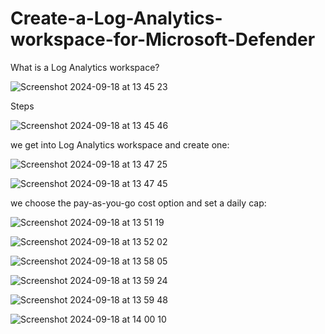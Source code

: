 # Create-a-Log-Analytics-workspace-for-Microsoft-Defender

What is a Log Analytics workspace?

![Screenshot 2024-09-18 at 13 45 23](https://github.com/user-attachments/assets/fb6faed9-7ea8-44ed-a2dd-bede547fa597)

Steps

![Screenshot 2024-09-18 at 13 45 46](https://github.com/user-attachments/assets/e85dd96b-cc3f-4278-985c-cd264224b281)

we get into Log Analytics workspace and create one:

![Screenshot 2024-09-18 at 13 47 25](https://github.com/user-attachments/assets/28914ea5-da6a-4747-af59-2b7066b1daee)

![Screenshot 2024-09-18 at 13 47 45](https://github.com/user-attachments/assets/8e7d4e88-5fd3-4492-b465-c315b7a6bedd)

we choose the pay-as-you-go cost option and set a daily cap:

![Screenshot 2024-09-18 at 13 51 19](https://github.com/user-attachments/assets/11bc92c4-6186-4085-b6ec-8284ea0dab9f)

![Screenshot 2024-09-18 at 13 52 02](https://github.com/user-attachments/assets/d7e0021b-c404-4247-8883-41fc94687387)


![Screenshot 2024-09-18 at 13 58 05](https://github.com/user-attachments/assets/595bd57f-0716-46d1-bd55-c0b26be00f4b)


![Screenshot 2024-09-18 at 13 59 24](https://github.com/user-attachments/assets/935f21ae-ba50-45b9-8972-01cbd7ef7fbb)


![Screenshot 2024-09-18 at 13 59 48](https://github.com/user-attachments/assets/73666d93-30f5-4623-aa42-2e70f9a0b7f0)

![Screenshot 2024-09-18 at 14 00 10](https://github.com/user-attachments/assets/afc0b698-39bb-470e-9a96-54ad7e3bc96c)
